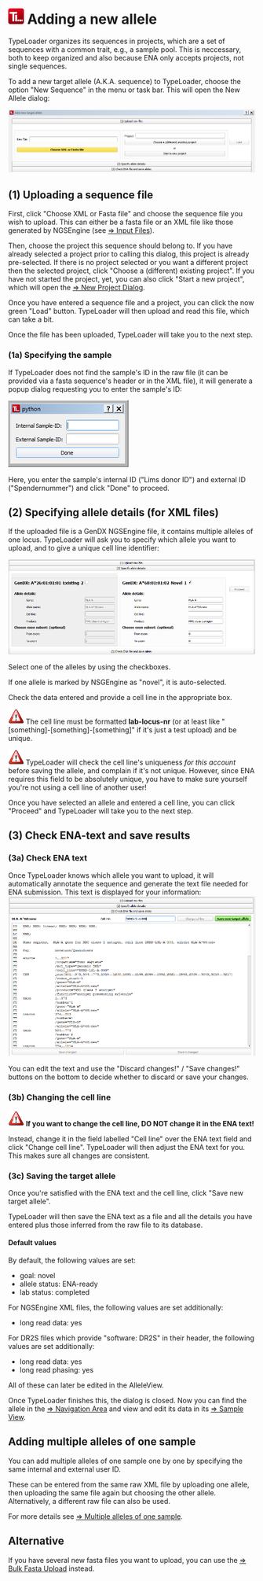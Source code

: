 # ![Icon](images/TypeLoader_32.png) Adding a new allele 
TypeLoader organizes its sequences in projects, which are a set of sequences with a common trait, e.g., a sample pool. This is neccessary, both to keep organized and also because ENA only accepts projects, not single sequences. 

To add a new target allele (A.K.A. sequence) to TypeLoader,  choose the option "New Sequence" in the menu or task bar. This will open the New Allele dialog:

![Pic](images/new_allele0.png)

##  (1) Uploading a sequence file 
First, click "Choose XML or Fasta file" and choose the sequence file you wish to upload. This can either be a fasta file or an XML file like those generated by NGSEngine (see [=> Input Files](input_files.md)).

Then, choose the project this sequence should belong to. If you have already selected a project prior to calling this dialog, this project is already pre-selected. If there is no project selected or you want a different project then the selected project, click "Choose a (different) existing project". If you have not started the project, yet, you can also click "Start a new project", which will open the [=> New Project Dialog](new_project.md).

Once you have entered a sequence file and a project, you can click the now green "Load" button. TypeLoader will then upload and read this file, which can take a bit.

Once the file has been uploaded, TypeLoader will take you to the next step.

###  (1a) Specifying the sample 
If TypeLoader does not find the sample's ID in the raw file (it can be provided via a fasta sequence's header or in the XML file), it will generate a popup dialog requesting you to enter the sample's ID:

![Pic](images/new_allele1.png)

Here, you enter the sample's internal ID ("Lims donor ID") and external ID ("Spendernummer") and click "Done" to proceed.

##  (2) Specifying allele details (for XML files) 
If the uploaded file is a GenDX NGSEngine file, it contains multiple alleles of one locus. TypeLoader will ask you to specify which allele you want to upload, and to give a unique cell line identifier:

![Pic](images/new_allele2.png)

Select one of the alleles by using the checkboxes.

If one allele is marked by NSGEngine as "novel", it is auto-selected. 

Check the data entered and provide a cell line in the appropriate box. 

![Pic](images/icon_important.png) The cell line must be formatted **lab-locus-nr** (or at least like "[something]-[something]-[something]" if it's just a test upload) and be unique.

![Pic](images/icon_important.png) TypeLoader will check the cell line's uniqueness _for this account_ before saving the allele, and complain if it's not unique. However, since ENA requires this field to be absolutely unique, you have to make sure yourself you're not using a cell line of another user!
</WRAP>

Once you have selected an allele and entered a cell line, you can click "Proceed" and TypeLoader will take you to the next step.

##  (3) Check ENA-text and save results 
###  (3a) Check ENA text 

Once TypeLoader knows which allele you want to upload, it will automatically annotate the sequence and generate the text file needed for ENA submission. This text is displayed for your information:
![Pic](images/new_allele3.png)

You can edit the text and use the "Discard changes!" / "Save changes!" buttons on the bottom to decide whether to discard or save your changes.

###  (3b) Changing the cell line 
![Pic](images/icon_important.png) **If you want to change the cell line, DO NOT change it in the ENA text!**

Instead, change it in the field labelled "Cell line" over the ENA text field and click "Change cell line". TypeLoader will then adjust the ENA text for you. This makes sure all changes are consistent.

###  (3c) Saving the target allele 
Once you're satisfied with the ENA text and the cell line, click "Save new target allele".

TypeLoader will then save the ENA text as a file and all the details you have entered plus those inferred from the raw file to its database. 

#### Default values
By default, the following values are set:

  * goal: novel
  * allele status: ENA-ready
  * lab status: completed

For NGSEngine XML files, the following values are set additionally:

  * long read data: yes

For DR2S files which provide "software: DR2S" in their header, the following values are set additionally:

  * long read data: yes
  * long read phasing: yes

All of these can later be edited in the AlleleView.

Once TypeLoader finishes this, the dialog is closed. Now you can find the allele in the [=> Navigation Area](navigation.md) and view and edit its data in its [=> Sample View](view_sample.md).

##  Adding multiple alleles of one sample 
You can add multiple alleles of one sample one by one by specifying the same internal and external user ID.

These can be entered from the same raw XML file by uploading one allele, then uploading the same file again but choosing the other allele. Alternatively, a different raw file can also be used.

For more details see [=> Multiple alleles of one sample](multiple_alleles.md).

##  Alternative 
If you have several new fasta files you want to upload, you can use the [=> Bulk Fasta Upload](new_allele_bulk.md) instead.